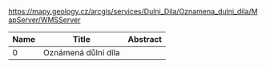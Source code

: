 https://mapy.geology.cz/arcgis/services/Dulni_Dila/Oznamena_dulni_dila/MapServer/WMSServer

|Name|Title|Abstract|
|--|--|--|
|0|Oznámená důlní díla||
